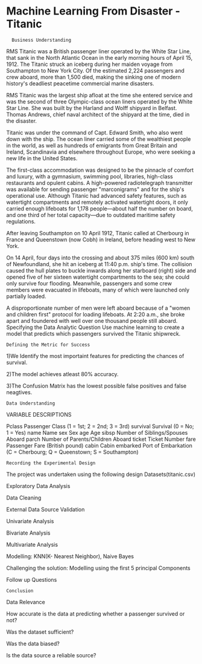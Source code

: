 # Machine Learning From Disaster - Titanic
      Business Understanding
      
RMS Titanic was a British passenger liner operated by the White Star Line,
that sank in the North Atlantic Ocean in the early morning hours of April 15, 1912.
The Titanic struck an iceberg during her maiden voyage from Southampton to New York City. 
Of the estimated 2,224 passengers and crew aboard, more than 1,500 died, 
making the sinking one of modern history's deadliest peacetime commercial marine disasters. 

RMS Titanic was the largest ship afloat at the time she entered service and was the second 
of three Olympic-class ocean liners operated by the White Star Line. She was built by the Harland
and Wolff shipyard in Belfast. Thomas Andrews, chief naval architect of the shipyard at the time, 
died in the disaster.

Titanic was under the command of Capt. Edward Smith, who also went down with the ship.
The ocean liner carried some of the wealthiest people in the world, 
as well as hundreds of emigrants from Great Britain and Ireland,
Scandinavia and elsewhere throughout Europe, who were seeking a new life in the United States.

The first-class accommodation was designed to be the pinnacle of comfort and luxury, with a gymnasium,
swimming pool, libraries, high-class restaurants and opulent cabins.
A high-powered radiotelegraph transmitter was available for sending passenger "marconigrams" 
and for the ship's operational use.
Although Titanic had advanced safety features, such as watertight compartments and remotely activated 
watertight doors, it only carried enough lifeboats for 1,178 people—about half the number on board, 
and one third of her total capacity—due to outdated maritime safety regulations. 

After leaving Southampton on 10 April 1912, Titanic called at Cherbourg in France and Queenstown 
(now Cobh) in Ireland, before heading west to New York.

On 14 April, four days into the crossing and about 375 miles (600 km) south of Newfoundland, 
she hit an iceberg at 11:40 p.m. ship's time. 
The collision caused the hull plates to buckle inwards along her starboard (right) side and opened 
five of her sixteen watertight compartments to the sea; she could only survive four flooding. 
Meanwhile, passengers and some crew members were evacuated in lifeboats, many of which were launched only
partially loaded.

A disproportionate number of men were left aboard because of a "women and children first" protocol for 
loading lifeboats. At 2:20 a.m., she broke apart and foundered with well over one thousand people still aboard.
Specifying the Data Analytic Question
Use machine learning to create a model that predicts which passengers survived the Titanic shipwreck.

    Defining the Metric for Success

1)We Identify the most importaint features for predicting the chances of survival.

2)The model achieves atleast 80% accuracy.

3)The Confusion Matrix has the lowest possible false positives and false neagtives.

    Data Understanding
    
    
VARIABLE DESCRIPTIONS

Pclass Passenger Class (1 = 1st; 2 = 2nd; 3 = 3rd)
survival Survival (0 = No; 1 = Yes)
name Name
sex Sex
age Age
sibsp Number of Siblings/Spouses Aboard
parch Number of Parents/Children Aboard
ticket Ticket Number
fare Passenger Fare (British pound)
cabin Cabin
embarked Port of Embarkation (C = Cherbourg; Q = Queenstown; S = Southampton)


    Recording the Experimental Design

The project was undertaken using the following design Datasets(titanic.csv)

Exploratory Data Analysis

Data Cleaning

External Data Source Validation

Univariate Analysis

Bivariate Analysis

Multivariate Analysis

Modelling: KNN(K- Nearest Neighbor), Naive Bayes

Challenging the solution: Modelling using the first 5 principal Components
    
Follow up Questions

    Conclusion

Data Relevance

How accurate is the data at predicting whether a passenger survived or not?

Was the dataset sufficient?

Was the data biased?

Is the data source a reliable source?
